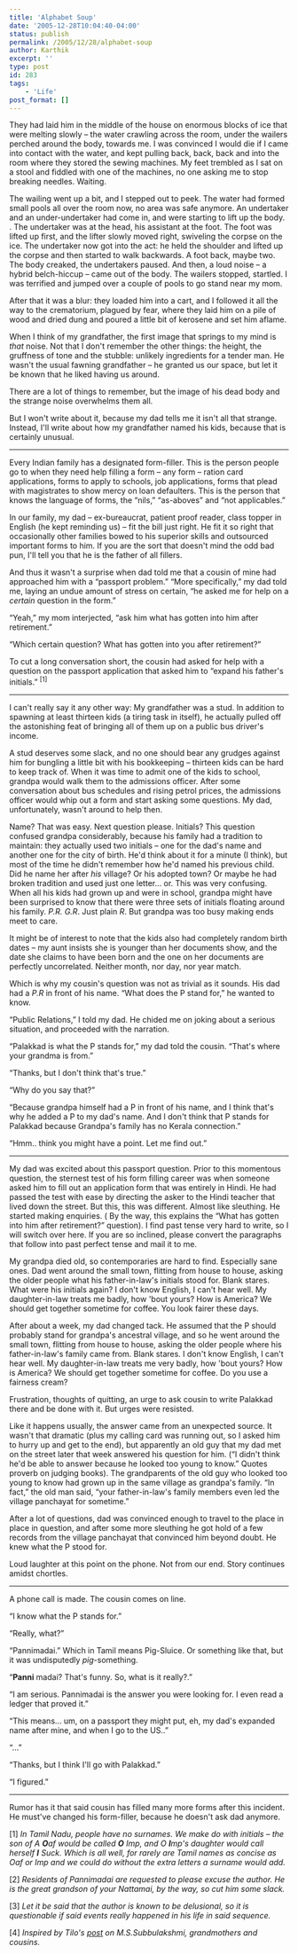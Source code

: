 ```yaml
---
title: 'Alphabet Soup'
date: '2005-12-28T10:04:40-04:00'
status: publish
permalink: /2005/12/28/alphabet-soup
author: Karthik
excerpt: ''
type: post
id: 283
tags:
    - 'Life'
post_format: []
---
```

They had laid him in the middle of the house on enormous blocks of ice that were melting slowly – the water crawling across the room, under the wailers perched around the body, towards me. I was convinced I would die if I came into contact with the water, and kept pulling back, back, back and into the room where they stored the sewing machines. My feet trembled as I sat on a stool and fiddled with one of the machines, no one asking me to stop breaking needles. Waiting.

The wailing went up a bit, and I stepped out to peek. The water had formed small pools all over the room now, no area was safe anymore. An undertaker and an under-undertaker had come in, and were starting to lift up the body. . The undertaker was at the head, his assistant at the foot. The foot was lifted up first, and the lifter slowly moved right, swiveling the corpse on the ice. The undertaker now got into the act: he held the shoulder and lifted up the corpse and then started to walk backwards. A foot back, maybe two. The body creaked, the undertakers paused. And then, a loud noise – a hybrid belch-hiccup – came out of the body. The wailers stopped, startled. I was terrified and jumped over a couple of pools to go stand near my mom.

After that it was a blur: they loaded him into a cart, and I followed it all the way to the crematorium, plagued by fear, where they laid him on a pile of wood and dried dung and poured a little bit of kerosene and set him aflame.

When I think of my grandfather, the first image that springs to my mind is *that* noise. Not that I don't remember the other things: the height, the gruffness of tone and the stubble: unlikely ingredients for a tender man. He wasn't the usual fawning grandfather – he granted us our space, but let it be known that he liked having us around.

There are a lot of things to remember, but the image of his dead body and the strange noise overwhelms them all.

But I won't write about it, because my dad tells me it isn't all that strange. Instead, I'll write about how my grandfather named his kids, because that is certainly unusual.

---

Every Indian family has a designated form-filler. This is the person people go to when they need help filling a form – any form – ration card applications, forms to apply to schools, job applications, forms that plead with magistrates to show mercy on loan defaulters. This is the person that knows the language of forms, the “nils,” “as-aboves” and “not applicables.”

In our family, my dad – ex-bureaucrat, patient proof reader, class topper in English (he kept reminding us) – fit the bill just right. He fit it so right that occasionally other families bowed to his superior skills and outsourced important forms to him. If you are the sort that doesn't mind the odd bad pun, I'll tell you that he is the father of all fillers.

And thus it wasn't a surprise when dad told me that a cousin of mine had approached him with a “passport problem.” “More specifically,” my dad told me, laying an undue amount of stress on certain, “he asked me for help on a *certain* question in the form.”

“Yeah,” my mom interjected, “ask him what has gotten into him after retirement.”

“Which certain question? What has gotten into you after retirement?”

To cut a long conversation short, the cousin had asked for help with a question on the passport application that asked him to “expand his father's initials.” <sup>\[1\]</sup>

- - - - - -

I can't really say it any other way: My grandfather was a stud. In addition to spawning at least thirteen kids (a tiring task in itself), he actually pulled off the astonishing feat of bringing all of them up on a public bus driver's income.

A stud deserves some slack, and no one should bear any grudges against him for bungling a little bit with his bookkeeping – thirteen kids can be hard to keep track of. When it was time to admit one of the kids to school, grandpa would walk them to the admissions officer. After some conversation about bus schedules and rising petrol prices, the admissions officer would whip out a form and start asking some questions. My dad, unfortunately, wasn't around to help then.

Name? That was easy. Next question please. Initials? This question confused grandpa considerably, because his family had a tradition to maintain: they actually used two initials – one for the dad's name and another one for the city of birth. He'd think about it for a minute (I think), but most of the time he didn't remember how he'd named his previous child. Did he name her after *his* village? Or his adopted town? Or maybe he had broken tradition and used just one letter… or. This was very confusing. When all his kids had grown up and were in school, grandpa might have been surprised to know that there were three sets of initials floating around his family. *P.R.* *G.R*. Just plain *R*. But grandpa was too busy making ends meet to care.

It might be of interest to note that the kids also had completely random birth dates – my aunt insists she is younger than her documents show, and the date she claims to have been born and the one on her documents are perfectly uncorrelated. Neither month, nor day, nor year match.

Which is why my cousin's question was not as trivial as it sounds. His dad had a *P.R* in front of his name. “What does the P stand for,” he wanted to know.

“Public Relations,” I told my dad. He chided me on joking about a serious situation, and proceeded with the narration.

“Palakkad is what the P stands for,” my dad told the cousin. “That's where your grandma is from.”

“Thanks, but I don't think that's true.”

“Why do you say that?”

“Because grandpa himself had a P in front of his name, and I think that's why he added a P to my dad's name. And I don't think that P stands for Palakkad because Grandpa's family has no Kerala connection.”

“Hmm.. think you might have a point. Let me find out.”

- - - - - -

My dad was excited about this passport question. Prior to this momentous question, the sternest test of his form filling career was when someone asked him to fill out an application form that was entirely in Hindi. He had passed the test with ease by directing the asker to the Hindi teacher that lived down the street. But this, this was different. Almost like sleuthing. He started making enquiries. ( By the way, this explains the “What has gotten into him after retirement?” question). I find past tense very hard to write, so I will switch over here. If you are so inclined, please convert the paragraphs that follow into past perfect tense and mail it to me.

My grandpa died old, so contemporaries are hard to find. Especially sane ones. Dad went around the small town, flitting from house to house, asking the older people what his father-in-law's initials stood for. Blank stares. What were his initials again? I don't know English, I can't hear well. My daughter-in-law treats me badly, how 'bout yours? How is America? We should get together sometime for coffee. You look fairer these days.

After about a week, my dad changed tack. He assumed that the P should probably stand for grandpa's ancestral village, and so he went around the small town, flitting from house to house, asking the older people where his father-in-law's family came from. Blank stares. I don't know English, I can't hear well. My daughter-in-law treats me very badly, how 'bout yours? How is America? We should get together sometime for coffee. Do you use a fairness cream?

Frustration, thoughts of quitting, an urge to ask cousin to write Palakkad there and be done with it. But urges were resisted.

Like it happens usually, the answer came from an unexpected source. It wasn't that dramatic (plus my calling card was running out, so I asked him to hurry up and get to the end), but apparently an old guy that my dad met on the street later that week answered his question for him. (“I didn't think he'd be able to answer because he looked too young to know.” Quotes proverb on judging books). The grandparents of the old guy who looked too young to know had grown up in the same village as grandpa's family. “In fact,” the old man said, “your father-in-law's family members even led the village panchayat for sometime.”

After a lot of questions, dad was convinced enough to travel to the place in place in question, and after some more sleuthing he got hold of a few records from the village panchayat that convinced him beyond doubt. He knew what the P stood for.

Loud laughter at this point on the phone. Not from our end. Story continues amidst chortles.

- - - - - -

A phone call is made. The cousin comes on line.

“I know what the P stands for.”

“Really, what?”

“Pannimadai.” Which in Tamil means Pig-Sluice. Or something like that, but it was undisputedly *pig*-something.

“**Panni** madai? That's funny. So, what is it really?.”

“I am serious. Pannimadai is the answer you were looking for. I even read a ledger that proved it.”

“This means… um, on a passport they might put, eh, my dad's expanded name after mine, and when I go to the US..”

“…”

“Thanks, but I think I'll go with Palakkad.”

“I figured.”

- - - - - -

Rumor has it that said cousin has filled many more forms after this incident. He must've changed his form-filler, because he doesn't ask dad anymore.

\[1\] *In Tamil Nadu, people have no surnames. We make do with initials – the son of A **O**af would be called **O** Imp, and O **I**mp's daughter would call herself **I** Suck. Which is all well, for rarely are Tamil names as concise as Oaf or Imp and we could do without the extra letters a surname would add.*

\[2\] *Residents of Pannimadai are requested to please excuse the author. He is the great grandson of your Nattamai, by the way, so cut him some slack.*

\[3\] *Let it be said that the author is known to be delusional, so it is questionable if said events really happened in his life in said sequence.*

\[4\] *Inspired by Tilo's [post](http://tilotamma.blogspot.com/2005/12/cousins-from-elsewhere.html) on M.S.Subbulakshmi, grandmothers and cousins.*  

